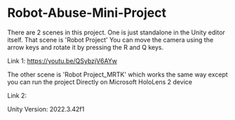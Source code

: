 # Robot-Abuse-Mini-Project

There are 2 scenes in this project. One is just standalone in the Unity editor itself. That scene is 'Robot Project'
You can move the camera using the arrow keys and rotate it by pressing the R and Q keys. 

Link 1: https://youtu.be/QSybzjV6AYw

The other scene is 'Robot Project_MRTK' which works the same way except you can run the project Directly on Microsoft HoloLens 2 device

Link 2: 

Unity Version: 2022.3.42f1
